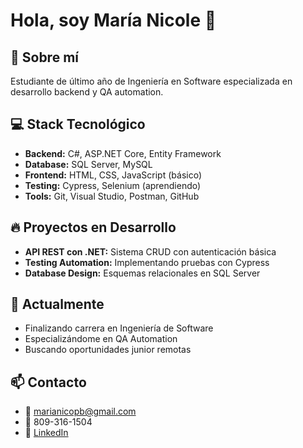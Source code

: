 # Hola, soy María Nicole 👋

## 🚀 Sobre mí
Estudiante de último año de Ingeniería en Software especializada en desarrollo backend y QA automation.

## 💻 Stack Tecnológico
- **Backend:** C#, ASP.NET Core, Entity Framework
- **Database:** SQL Server, MySQL
- **Frontend:** HTML, CSS, JavaScript (básico)
- **Testing:** Cypress, Selenium (aprendiendo)
- **Tools:** Git, Visual Studio, Postman, GitHub

## 🔥 Proyectos en Desarrollo
- **API REST con .NET:** Sistema CRUD con autenticación básica
- **Testing Automation:** Implementando pruebas con Cypress
- **Database Design:** Esquemas relacionales en SQL Server

## 🎯 Actualmente
- Finalizando carrera en Ingeniería de Software
- Especializándome en QA Automation
- Buscando oportunidades junior remotas

## 📫 Contacto
- 📧 marianicopb@gmail.com
- 📱 809-316-1504
- 💼 [LinkedIn](https://www.linkedin.com/in/maria-nicole-paulino-beras-56a626321/)
